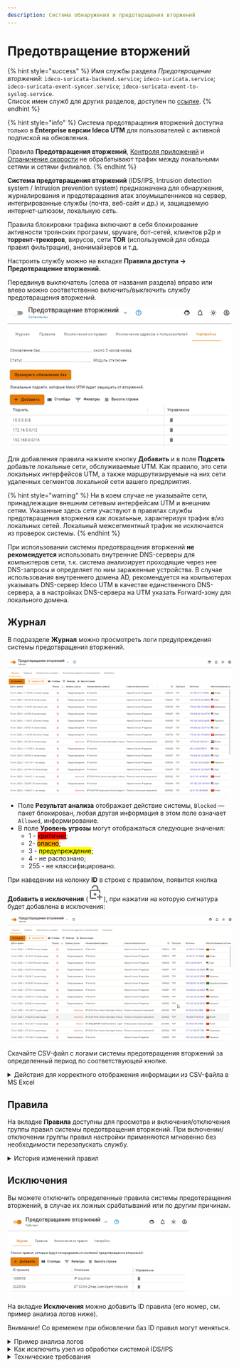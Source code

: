```yaml
---
description: Система обнаружения и предотвращения вторжений
---
```


# Предотвращение вторжений

{% hint style="success" %}
Имя службы раздела *Предотвращение вторжений*: `ideco-suricata-backend.service`; `ideco-suricata.service`; `ideco-suricata-event-syncer.service`; `ideco-suricata-event-to-syslog.service`. \
Список имен служб для других разделов, доступен по [ссылке](../../server-management/terminal.md).
{% endhint %}

{% hint style="info" %}
Система предотвращения вторжений доступна только в **Enterprise версии Ideco UTM** для пользователей с активной подпиской на обновления.

Правила **Предотвращения вторжений**, [Контроля приложений](application-control.md) и [Ограничение скорости](shaper.md) не обрабатывают трафик между локальными сетями и сетями филиалов.
{% endhint %}

**Система предотвращения вторжений** (IDS/IPS, Intrusion detection system / Intrusion prevention system) предназначена для обнаружения, журналирования и предотвращения атак злоумышленников на сервер, интегрированные службы (почта, веб-сайт и др.) и, защищаемую интернет-шлюзом, локальную сеть.

Правила блокировки трафика включают в себя блокирование активности троянских программ, spyware, бот-сетей, клиентов p2p и **торрент-трекеров**, вирусов, сети **TOR** (используемой для обхода правил фильтрации), анонимайзеров и т.д.

Настроить службу можно на вкладке **Правила доступа -> Предотвращение вторжений.**

Передвинув выключатель (слева от названия раздела) вправо или влево можно соответственно включить/выключить службу предотвращения вторжений.

![](../../.gitbook/assets/suricata-on-off.gif)

Для добавления правила нажмите кнопку **Добавить** и в поле **Подсеть** добавьте локальные сети, обслуживаемые UTM. Как правило, это сети локальных интерфейсов UTM, а также маршрутизируемые на них сети удаленных сегментов локальной сети вашего предприятия.

{% hint style="warning" %}
Ни в коем случае не указывайте сети, принадлежащие внешним сетевым интерфейсам UTM и внешним сетям. Указанные здесь сети участвуют в правилах службы предотвращения вторжения как локальные, характеризуя трафик в/из локальных сетей. Локальный межсегментный трафик не исключается из проверок системы.
{% endhint %}

При использовании системы предотвращения вторжений **не рекомендуется** использовать внутренние DNS-серверы для компьютеров сети, т.к. система анализирует проходящие через нее DNS-запросы и определяет по ним зараженные устройства. В случае использования внутреннего домена AD, рекомендуется на компьютерах указывать DNS-сервер Ideco UTM в качестве единственного DNS-сервера, а в настройках DNS-сервера на UTM указать Forward-зону для локального домена.

## Журнал

В подразделе **Журнал** можно просмотреть логи предупреждения системы предотвращения вторжений.

<img src="../../.gitbook/assets/suricata-logi.png" alt="" data-size="original">

* Поле **Результат анализа** отображает действие системы, `Blocked` — пакет блокирован, любая другая информация в этом поле означает `Allowed`, информирование.
* В поле **Уровень угрозы** могут отображаться следующие значения:
  * 1 - <mark style="background-color:red;">критично</mark>;
  * 2- <mark style="background-color:orange;">опасно</mark>;
  * 3 - <mark style="background-color:yellow;">предупреждение</mark>;
  * 4 - не распознано;
  * 255 - не классифицировано.

При наведении на колонку **ID** в строке с правилом, появится кнопка **Добавить в исключения** (![](../../.gitbook/assets/icon-lock.png)), при нажатии на которую сигнатура будет добавлена в  исключения: 

![](../../.gitbook/assets/suricata.gif)

Скачайте CSV-файл с логами системы предотвращения вторжений за определенный период по соответствующей кнопке. 

<details>

<summary>Действия для корректного отображения информации из CSV-файла в MS Excel</summary>

1\. Откройте CSV-файл в MS Excel и выделите весь первый столбец.

2\. Перейдите во вкладку **Данные** и нажмите кнопку **Текст по столбцам**. 

3\. В открывшемся окне выберите **с разделителями** и нажмите **Далее**:

![](../../.gitbook/assets/suricata.png)

4\. В блоке **Символом-разделителем является:**  выберите **запятая** и нажмите **Далее**:

![](../../.gitbook/assets/suricata2.png)

5\. В блоке **Формат данных столбца** выберите **Текстовый** и нажмите **Готово**:

![](../../.gitbook/assets/suricata3.png)

</details>

## Правила

На вкладке **Правила** доступны для просмотра и включения/отключения группы правил системы предотвращения вторжений. При включении/отключении группы правил настройки применяются мгновенно без необходимости перезапускать службу.


<details>
 
<summary>История изменений правил</summary>
 
**26.10.2022:**
* Удалена отдельная категория правил **Список НКЦКИ** \ 
  Источник данных атакующих НКЦКИ остается в составе баз, являясь частью "Черного списка IP-адресов"
 
**21.10.2022:**
* Удалена группа **Активные ботнеты** \   Актуальные угрозы блокируются с помощью "Чёрных списков IP-адресов"
 
</details> 

## Исключения

Вы можете отключить определенные правила системы предотвращения вторжений, в случае их ложных срабатываний или по другим причинам.

<img src="../../.gitbook/assets/suricata-except.png" alt="" data-size="original">

На вкладке **Исключения** можно добавить ID правила (его номер, см. пример анализа логов ниже).

Внимание! Со временем при обновлении баз ID правил могут меняться.

<details>

<summary>Пример анализа логов</summary>

Предупреждение системы предотвращения вторжений:

<img src="../../.gitbook/assets/ex2suricata.png" alt="" data-size="original">

Таким образом, на вкладке **Правила** можно открыть найденную группу и в ней найти сработавшее правило по его ID:

`drop dns $HOME_NET any -> any any (msg:"ET DNS Query for .cc TLD"; dns.query; content:".cc"; endswith; fast_pattern; classtype:bad-unknown; sid:2027758; rev:5; metadata:affected_product Any, attack_target Client_Endpoint, created_at 2019_07_26, deployment Perimeter, former_category DNS, signature_severity Minor, updated_at 2020_09_17;)`

Можно проанализировать IP-адрес, с которым была попытка подозрительного соединения, через [whois](https://www.nic.ru/whois/).

</details>

<details>

<summary>Как исключить узел из обработки системой IDS/IPS</summary>

**Задача:** Необходимо исключить из обработки узел `192.168.154.7`.

**Решение:**

1. В файл `/var/opt/ideco/suricata-backend/custom.rules` необходимо добавить следующую строку: `pass ip 192.168.154.7 any <> any any (sid:1;)`. Для редактирования этого файла перейдите в раздел **Терминал** и введите команду `mcedit /var/opt/ideco/suricata-backend/custom.rules`.
2. Затем в разделе **Терминал** выполнить команду `systemctl restart ideco-suricata-backend.service`.

При создании нескольких ручных правил **обязательно** изменяйте ID-правила (sid:2;), иначе система предотвращения вторжений прекратит работу из-за наличия нескольких правил с одним sid.

</details>

<details>

<summary>Технические требования</summary>

Для работы системы предотвращения вторжений требуются значительные вычислительные ресурсы. Предпочтительным являются многоядерные (4 и более ядер) процессоры. Минимальное количество оперативной памяти для использования системы: 8 Гб.

После включения системы желательно проконтролировать, что мощности вашего процессора достаточно для проверки следующего через шлюз трафика.

В разделе **Мониторинг -> Графики загруженности**. Параметр средняя загрузка (за 1, 5 и 15 минут). Подробнее о [Load Average](https://habr.com/ru/company/vk/blog/335326/).

</details>
